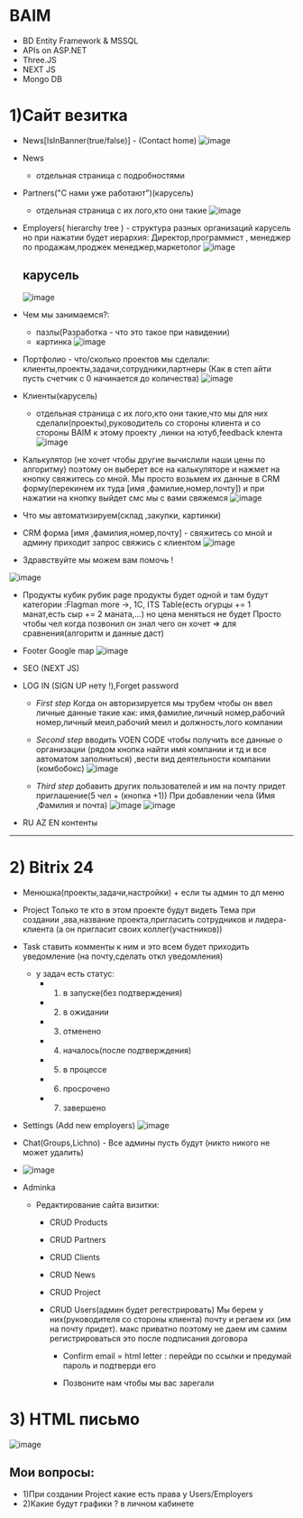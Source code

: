 # BAIM
* BD Entity Framework & MSSQL
* APIs on ASP.NET
* Three.JS
* NEXT JS
* Mongo DB
	
# 1)Сайт везитка
* News[IsInBanner(true/false)] - (Contact home)
![image](https://github.com/AyKhanZ/Baim/assets/110285172/5067542b-6e20-4dc0-8209-bd3e7d34dd51)

* News
	* отдельная страница с подробностями 
	
* Partners("С нами уже работают")(карусель)
	* отдельная страница с их лого,кто они такие
 	![image](https://github.com/AyKhanZ/Baim/assets/110285172/a498d781-34cf-4fe2-a3d1-90a7f0a21e02)

 
* Employers( hierarchy tree ) - структура разных организаций
	карусель но при нажатии будет иерархия:
	Директор,программист , менеджер по продажам,проджек менеджер,маркетолог 
	![image](https://github.com/AyKhanZ/Baim/assets/110285172/8aa105b4-f27b-4140-b214-4fba1b5b4420)
  ## карусель
	![image](https://github.com/AyKhanZ/Baim/assets/110285172/3a47b3df-b715-49ae-9efc-1b6d112e3b26)


* Чем мы занимаемcя?:
   * пазлы(Разработка - что это такое при навидении)
   * картинка
   ![image](https://github.com/AyKhanZ/Baim/assets/110285172/141dbe8f-0e4f-4d90-9573-5f3c45fc746f)

		
* Портфолио - что/сколько проектов мы сделали: клиенты,проекты,задачи,сотрудники,партнеры (Как в степ айти пусть счетчик с 0 начинается до количества)
![image](https://github.com/AyKhanZ/Baim/assets/110285172/533d5257-f417-4be8-a328-639adf27a875)
	
* Клиенты(карусель)
	* отдельная страница с их лого,кто они такие,что мы для них сделали(проекты),руководитель со стороны клиента и со стороны BAIM к этому проекту ,линки на ютуб,feedback клента
![image](https://github.com/AyKhanZ/Baim/assets/110285172/30eeef3e-7578-475d-a701-a825913dac7b) 


		
* Калькулятор (не хочет чтобы другие вычислили наши цены по алгоритму)
поэтому он выберет все на калькуляторе и нажмет на кнопку свяжитесь со мной.
Мы просто возьмем их данные в CRM форму(перекинем их туда [имя ,фамилие,номер,почту])
и при нажатии на кнопку выйдет смс мы с вами свяжемся
![image](https://github.com/AyKhanZ/Baim/assets/110285172/57041434-e213-43c3-9f56-b2556f7141f9)

	
* Что мы автоматизируем(склад ,закупки, картинки) 
	
* CRM форма [имя ,фамилия,номер,почту] - свяжитесь со мной и админу приходит запрос свяжись с клиентом
  ![image](https://github.com/AyKhanZ/Baim/assets/110285172/024d8788-fd17-49b4-954c-1e412390cefb)

	
* Здравствуйте мы можем вам помочь !
  
![image](https://github.com/AyKhanZ/Baim/assets/110285172/010caf65-4dc7-422a-8664-5e3d5be7931e)

	
* Продукты кубик рубик
	page продукты будет одной и там будут категории :Flagman more ->, 1C, ITS
	Table(есть огурцы += 1 манат,есть сыр += 2 маната,...) но цена меняться не будет
	Просто чтобы чел когда позвонил он знал чего он хочет => для сравнения(алгоритм и данные даст)
		
* Footer
	Google map
	![image](https://github.com/AyKhanZ/Baim/assets/110285172/4de77bab-ae46-458f-b39f-af291e8ee988)

	
* SEO (NEXT JS)
	
* LOG IN (SIGN UP нету !),Forget password
	* *First step* 
	Когда он авторизируется мы трубем чтобы он ввел личные данные такие как:
	имя,фамилие,личный номер,рабочий номер,личный меил,рабочий меил и должность,лого компании 
		
	* *Second step* 
	вводить VOEN CODE чтобы получить все данные о организации
	(рядом кнопка найти имя компании и тд и все автоматом заполниться)
	,вести вид деятельности компании (комбобокс)
	![image](https://github.com/AyKhanZ/Baim/assets/110285172/001509a6-3e15-4f7c-b0fa-a901fbf5832a)

		
	* *Third step* 
	добавить других пользователей и им на почту придет приглашение(5 чел + (кнопка +1))
	При добавлении чела (Имя ,Фамилия и почта)
	![image](https://github.com/AyKhanZ/Baim/assets/110285172/866c925b-4211-44a1-a3f0-6b6b04db4ca8)
	![image](https://github.com/AyKhanZ/Baim/assets/110285172/010a5ae2-d1c3-4940-8a8a-70dbf8b734f6)



		
* RU AZ EN контенты
----

# 2) Bitrix 24 
* Менюшка(проекты,задачи,настройки) + если ты админ то дп меню
	
* Project
	Только те кто в этом проекте будут видеть 
	Тема при создании ,ава,название проекта,пригласить сотрудников и лидера-клиента
	(а он пригласит своих коллег(участников))
		
	
* Task
	ставить комменты к ним и это всем будет приходить уведомление 
	(на почту,сделать откл уведомления)
	
	* у задач есть статус:
		* 1) в запуске(без подтверждения)
		* 2) в ожидании
		* 3) отменено
		* 4) началось(после подтверждения)
		* 5) в процессе
		* 6) просрочено
		* 7) завершено
	
* Settings (Add new employers)
  ![image](https://github.com/AyKhanZ/Baim/assets/110285172/e17edfed-bd71-4cac-a87b-0474fc5e579c)


* Chat(Groups,Lichno) - Все админы пусть будут (никто никого не может удалить)
* ![image](https://github.com/AyKhanZ/Baim/assets/110285172/f3134e1b-b04d-4e2b-950d-ba031c431aff)

	
* Adminka
	* Редактирование сайта визитки:	
		* СRUD Products
		* СRUD Partners
		* СRUD Clients
		* СRUD News
		* СRUD Project 
		* СRUD Users(админ будет регестрировать)
		Мы берем у них(руководителя со стороны клиента)
		почту и регаем их (им на почту придет).
		макс приватно поэтому не даем им самим регистрироваться
		это после подписания договора 
			
			* Confirm email = html letter : перейди по ссылки 
			и предумай пароль и подтверди его 
			
			* Позвоните нам чтобы мы вас зарегали
			
			
# 3) HTML письмо
![image](https://github.com/AyKhanZ/Baim/assets/110285172/d391cff3-5be8-449e-bac1-be77fb64599e)


## Мои вопросы:
* 1)При создании Project какие есть права у Users/Employers
* 2)Какие будут графики ? в личном кабинете
